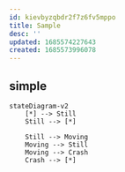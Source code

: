 ```yaml
---
id: kievbyzqbdr2f7z6fv5mppo
title: Sample
desc: ''
updated: 1685574227643
created: 1685573996078
---
```


## simple
```mermaid
stateDiagram-v2
    [*] --> Still
    Still --> [*]

    Still --> Moving
    Moving --> Still
    Moving --> Crash
    Crash --> [*]
```
